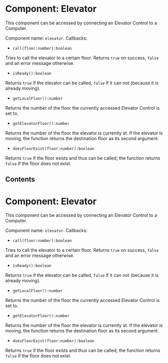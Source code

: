 # Component: Elevator

This component can be accessed by connecting an Elevator Control to a
Computer.

Component name: `elevator`. Callbacks:

- `call(floor:number):boolean`

Tries to call the elevator to a certain floor. Returns `true` on
success, `false` and an error message otherwise.

- `isReady():boolean`

Returns `true` if the elevator can be called, `false` if it can not
(because it is already moving).

- `getLocalFloor():number`

Returns the number of the floor the currently accessed Elevator
Control is set to.

- `getElevatorFloor():number`

Returns the number of the floor the elevator is currently at. If the
elevator is moving, the function returns the destination floor as
its second argument.

- `doesFloorExist(floor:number):boolean`

Returns `true` if the floor exists and thus can be called; the
function returns `false` if the floor does not exist.

## Contents

# Component: Elevator

This component can be accessed by connecting an Elevator Control to a
Computer.

Component name: `elevator`. Callbacks:

- `call(floor:number):boolean`

Tries to call the elevator to a certain floor. Returns `true` on
success, `false` and an error message otherwise.

- `isReady():boolean`

Returns `true` if the elevator can be called, `false` if it can not
(because it is already moving).

- `getLocalFloor():number`

Returns the number of the floor the currently accessed Elevator
Control is set to.

- `getElevatorFloor():number`

Returns the number of the floor the elevator is currently at. If the
elevator is moving, the function returns the destination floor as
its second argument.

- `doesFloorExist(floor:number):boolean`

Returns `true` if the floor exists and thus can be called; the
function returns `false` if the floor does not exist.